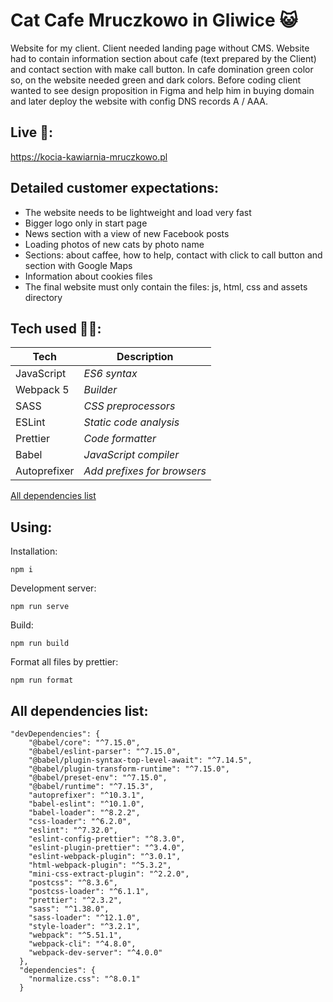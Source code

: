 # Cat Cafe Mruczkowo in Gliwice 😺

Website for my client. Client needed landing page without CMS. Website had to contain information section about cafe (text prepared by the Client) and contact section with make call button. In cafe domination green color so, on the website needed green and dark colors. Before coding client wanted to see design proposition in Figma and help him in buying domain and later deploy the website with config DNS records A / AAA.

## Live 📍:
https://kocia-kawiarnia-mruczkowo.pl


## Detailed customer expectations:
- The website needs to be lightweight and load very fast
- Bigger logo only in start page
- News section with a view of new Facebook posts
- Loading photos of new cats by photo name
- Sections: about caffee, how to help, contact with click to call button and section with Google Maps 
- Information about cookies files
- The final website must only contain the files: js, html, css and assets directory

## Tech used 👨‍💻:

| Tech              | Description                 |
| ----------------- | --------------------------- |
| JavaScript        | _ES6 syntax_                |
| Webpack 5         | _Builder_                   |
| SASS              | _CSS preprocessors_         |
| ESLint            | _Static code analysis_      |
| Prettier          | _Code formatter_            |
| Babel             | _JavaScript compiler_       |
| Autoprefixer      | _Add prefixes for browsers_ |

[All dependencies list](#all-dependencies-list)

## Using:

Installation:
```
npm i
```

Development server:
```
npm run serve
```

Build:
```
npm run build
```

Format all files by prettier:
```
npm run format
```


## All dependencies list:
```
"devDependencies": {
    "@babel/core": "^7.15.0",
    "@babel/eslint-parser": "^7.15.0",
    "@babel/plugin-syntax-top-level-await": "^7.14.5",
    "@babel/plugin-transform-runtime": "^7.15.0",
    "@babel/preset-env": "^7.15.0",
    "@babel/runtime": "^7.15.3",
    "autoprefixer": "^10.3.1",
    "babel-eslint": "^10.1.0",
    "babel-loader": "^8.2.2",
    "css-loader": "^6.2.0",
    "eslint": "^7.32.0",
    "eslint-config-prettier": "^8.3.0",
    "eslint-plugin-prettier": "^3.4.0",
    "eslint-webpack-plugin": "^3.0.1",
    "html-webpack-plugin": "^5.3.2",
    "mini-css-extract-plugin": "^2.2.0",
    "postcss": "^8.3.6",
    "postcss-loader": "^6.1.1",
    "prettier": "^2.3.2",
    "sass": "^1.38.0",
    "sass-loader": "^12.1.0",
    "style-loader": "^3.2.1",
    "webpack": "^5.51.1",
    "webpack-cli": "^4.8.0",
    "webpack-dev-server": "^4.0.0"
  },
  "dependencies": {
    "normalize.css": "^8.0.1"
  }
```
